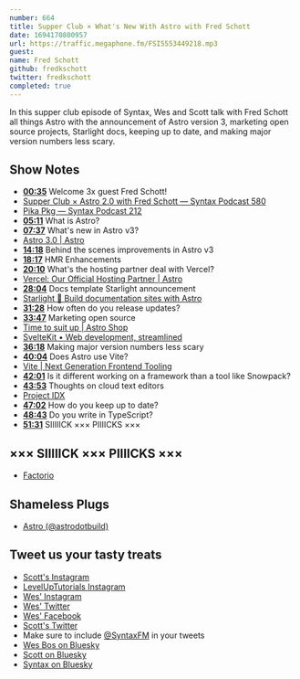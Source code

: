 ```yaml
---
number: 664
title: Supper Club × What's New With Astro with Fred Schott
date: 1694170800957
url: https://traffic.megaphone.fm/FSI5553449218.mp3
guest: 
name: Fred Schott
github: fredkschott
twitter: fredkschott
completed: true
---
```


In this supper club episode of Syntax, Wes and Scott talk with Fred Schott all things Astro with the announcement of Astro version 3, marketing open source projects, Starlight docs, keeping up to date, and making major version numbers less scary.

## Show Notes

* **[00:35](#t=00:35)** Welcome 3x guest Fred Schott!
* [Supper Club × Astro 2.0 with Fred Schott — Syntax Podcast 580](https://syntax.fm/show/580/supper-club-astro-2-0-with-fred-schott)
* [Pika Pkg — Syntax Podcast 212](https://syntax.fm/show/212/pika-pkg)
* **[05:11](#t=05:11)** What is Astro?
* **[07:37](#t=07:37)** What's new in Astro v3?
* [Astro 3.0 | Astro](https://astro.build/blog/astro-3/)
* **[14:18](#t=14:18)** Behind the scenes improvements in Astro v3
* **[18:17](#t=18:17)** HMR Enhancements
* **[20:10](#t=20:10)** What's the hosting partner deal with Vercel?
* [Vercel: Our Official Hosting Partner | Astro](https://astro.build/blog/vercel-official-hosting-partner/)
* **[28:04](#t=28:04)** Docs template Starlight announcement
* [Starlight 🌟 Build documentation sites with Astro](https://starlight.astro.build/)
* **[31:28](#t=31:28)** How often do you release updates?
* **[33:47](#t=33:47)** Marketing open source
* [Time to suit up | Astro Shop](https://shop.astro.build/)
* [SvelteKit • Web development, streamlined](https://kit.svelte.dev/)
* **[36:18](#t=36:18)** Making major version numbers less scary
* **[40:04](#t=40:04)** Does Astro use Vite?
* [Vite | Next Generation Frontend Tooling](https://vitejs.dev/)
* **[42:01](#t=42:01)** Is it different working on a framework than a tool like Snowpack?
* **[43:53](#t=43:53)** Thoughts on cloud text editors
* [Project IDX](https://idx.dev/)
* **[47:02](#t=47:02)** How do you keep up to date?
* **[48:43](#t=48:43)** Do you write in TypeScript?
* **[51:31](#t=51:31)** SIIIIICK ××× PIIIICKS ×××

## ××× SIIIIICK ××× PIIIICKS ×××

* [Factorio](https://www.factorio.com/)

## Shameless Plugs

* [Astro (@astrodotbuild)](https://twitter.com/astrodotbuild)

## Tweet us your tasty treats

* [Scott's Instagram](https://www.instagram.com/stolinski/)
* [LevelUpTutorials Instagram](https://www.instagram.com/LevelUpTutorials/)
* [Wes' Instagram](https://www.instagram.com/wesbos/)
* [Wes' Twitter](https://twitter.com/wesbos)
* [Wes' Facebook](https://www.facebook.com/wesbos.developer)
* [Scott's Twitter](https://twitter.com/stolinski)
* Make sure to include [@SyntaxFM](https://twitter.com/SyntaxFM) in your tweets
* [Wes Bos on Bluesky](https://bsky.app/profile/wesbos.com)
* [Scott on Bluesky](https://bsky.app/profile/tolin.ski)
* [Syntax on Bluesky](https://bsky.app/profile/syntax.fm)
